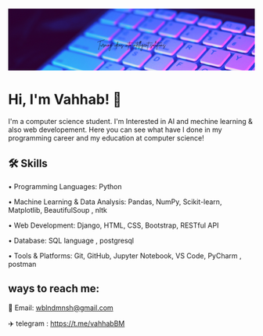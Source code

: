 ![Banner](https://raw.githubusercontent.com/VahhabBM/VahhabBM/main/Simple%20Technology%20LinkedIn%20Banner.png)




# Hi, I'm Vahhab! 👋



I'm a computer science student. 
I'm Interested in AI and mechine learning & also web developement.
Here you can see what have I done in my programming career and my education at computer science!



## 🛠 Skills
•	Programming Languages: Python

•	Machine Learning & Data Analysis: Pandas, NumPy, Scikit-learn, Matplotlib, BeautifulSoup , nltk

•	Web Development: Django, HTML, CSS, Bootstrap, RESTful API

• Database: SQL language , postgresql

•	Tools & Platforms: Git, GitHub, Jupyter Notebook, VS Code, PyCharm , postman


## ways to reach me:
📧 Email: wblndmnsh@gmail.com

✈️ telegram : https://t.me/vahhabBM

